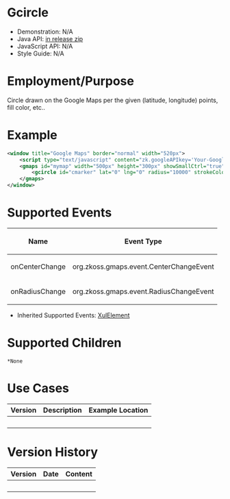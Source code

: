 

# Gcircle

- Demonstration: N/A
- Java API: [in release zip](https://github.com/zkoss/zkgmapsz/releases)
- JavaScript API: N/A
- Style Guide: N/A

# Employment/Purpose

Circle drawn on the Google Maps per the given (latitude, longitude)
points, fill color, etc..

# Example

``` xml
<window title="Google Maps" border="normal" width="520px">
    <script type="text/javascript" content="zk.googleAPIkey='Your-Google-API-Key'"/>
    <gmaps id="mymap" width="500px" height="300px" showSmallCtrl="true">
        <gcircle id="cmarker" lat="0" lng="0" radius="10000" strokeColor="red" fillColor="red"></gcircle>
    </gmaps>
</window>
```

# Supported Events

<table>
<thead>
<tr class="header">
<th><center>
<p>Name</p>
</center></th>
<th><center>
<p>Event Type</p>
</center></th>
</tr>
</thead>
<tbody>
<tr class="odd">
<td><p>onCenterChange</p></td>
<td><p>org.zkoss.gmaps.event.CenterChangeEvent</p></td>
</tr>
<tr class="even">
<td><p>onRadiusChange</p></td>
<td><p>org.zkoss.gmaps.event.RadiusChangeEvent</p></td>
</tr>
</tbody>
</table>

- Inherited Supported Events: [
  XulElement](ZK_Component_Reference/Base_Components/XulElement#Supported_Events)

# Supported Children

`*None`

# Use Cases

| Version | Description | Example Location |
|---------|-------------|------------------|
|         |             |                  |

# Version History



| Version | Date | Content |
|---------|------|---------|
|         |      |         |


